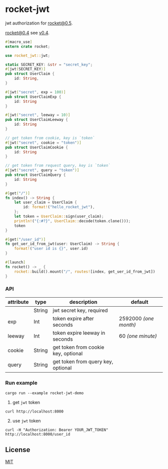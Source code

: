 # rocket-jwt

jwt authorization for rocket@0.5.

rocket@0.4 see [v0.4](https://github.com/Yaxian/rocket-jwt/tree/v0.4).


```rust
#[macro_use]
extern crate rocket;

use rocket_jwt::jwt;

static SECRET_KEY: &str = "secret_key";
#[jwt(SECRET_KEY)]
pub struct UserClaim {
    id: String,
}

#[jwt("secret", exp = 100)]
pub struct UserClaimExp {
    id: String
}

#[jwt("secret", leeway = 10)]
pub struct UserClaimLeeway {
    id: String
}

// get token from cookie, key is `token`
#[jwt("secret", cookie = "token")]
pub struct UserClaimCookie {
    id: String
}

// get token from request query, key is `token`
#[jwt("secret", query = "token")]
pub struct UserClaimQuery {
    id: String
}

#[get("/")]
fn index() -> String {
    let user_claim = UserClaim {
        id: format!("hello_rocket_jwt"),
    };
    let token = UserClaim::sign(user_claim);
    println!("{:#?}", UserClaim::decode(token.clone()));
    token
}

#[get("/user_id")]
fn get_uer_id_from_jwt(user: UserClaim) -> String {
    format!("user id is {}", user.id)
}

#[launch]
fn rocket() -> _ {
    rocket::build().mount("/", routes![index, get_uer_id_from_jwt])
}

```


### API

| attribute | type | description | default |
|----------|------|-------------|---|
|  | String | jwt secret key, required | |
| exp | Int | token expire after seconds | 2592000 *(one month)* |
| leeway | Int | token expire leeway in seconds | 60 *(one minute)* |
| cookie | String | get token from cookie key, optional | |
| query | String | get token from query key, optional | |


### Run example

```
cargo run --example rocket-jwt-demo
```

1. get `jwt` token

```
curl http://localhost:8000
```

2. use `jwt` token

```
curl -H "Authorization: Bearer YOUR_JWT_TOKEN" http://localhost:8000/user_id
```

## License

[MIT](LICENSE-MIT)